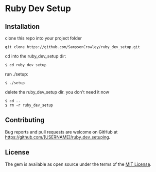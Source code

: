 # Ruby Dev Setup

## Installation


clone this repo into your project folder

```git
git clone https://github.com/SampsonCrowley/ruby_dev_setup.git
```

cd into the ruby_dev_setup dir:

    $ cd ruby_dev_setup

run ./setup:

    $ ./setup

delete the ruby_dev_setup dir. you don't need it now

    $ cd ..
    $ rm -r ruby_dev_setup


## Contributing

Bug reports and pull requests are welcome on GitHub at https://github.com/[USERNAME]/ruby_dev_setuping.


## License

The gem is available as open source under the terms of the [MIT License](http://opensource.org/licenses/MIT).

